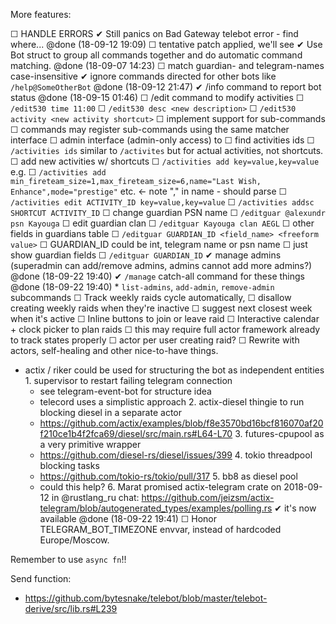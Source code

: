 More features:

 ☐ HANDLE ERRORS
   ✔ Still panics on Bad Gateway telebot error - find where... @done (18-09-12 19:09)
     ☐ tentative patch applied, we'll see
 ✔ Use Bot struct to group all commands together and do automatic command matching. @done (18-09-07 14:23)
 ☐ match guardian- and telegram-names case-insensitive
 ✔ ignore commands directed for other bots like `/help@SomeOtherBot` @done (18-09-12 21:47)
 ✔ /info command to report bot status @done (18-09-15 01:46)
 ☐ /edit command to modify activities
   ☐ `/edit530 time 11:00`
   ☐ `/edit530 desc <new description>`
   ☐ `/edit530 activity <new activity shortcut>`
 ☐ implement support for sub-commands
   ☐ commands may register sub-commands using the same matcher interface
 ☐ admin interface (admin-only access) to
   ☐ find activities ids
       ☐ `/activities ids` similar to `/activites` but for actual activities, not shortcuts.
   ☐ add new activities w/ shortcuts
       ☐ `/activities add key=value,key=value` e.g.
           ☐ `/activities add min_fireteam_size=1,max_fireteam_size=6,name="Last Wish, Enhance",mode="prestige"` etc. <- note "," in name - should parse
       ☐ `/activities edit ACTIVITY_ID key=value,key=value`
       ☐ `/activities addsc SHORTCUT ACTIVITY_ID`
   ☐ change guardian PSN name
       ☐ `/editguar @alexundr psn Kayouga`
   ☐ edit guardian clan
       ☐ `/editguar Kayouga clan AEGL`
   ☐ other fields in guardians table
       ☐ `/editguar GUARDIAN_ID <field_name> <freeform value>`
       ☐ GUARDIAN_ID could be int, telegram name or psn name
   ☐ just show guardian fields
       ☐ `/editguar GUARDIAN_ID`
   ✔ manage admins (superadmin can add/remove admins, admins cannot add more admins?) @done (18-09-22 19:40)
       ✔ `/manage` catch-all command for these things @done (18-09-22 19:40)
           * `list-admins`, `add-admin`, `remove-admin` subcommands
 ☐ Track weekly raids cycle automatically,
   ☐ disallow creating weekly raids when they're inactive
   ☐ suggest next closest week when it's active
 ☐ Inline buttons to join or leave raid
 ☐ Interactive calendar + clock picker to plan raids
   ☐ this may require full actor framework already to track states properly
     ☐ actor per user creating raid?
 ☐ Rewrite with actors, self-healing and other nice-to-have things.
   - actix / riker could be used for structuring the bot as independent entities
    1. supervisor to restart failing telegram connection
       - see telegram-event-bot for structure idea
       - telecord uses a simplistic approach
    2. actix-diesel thingie to run blocking diesel in a separate actor
       - https://github.com/actix/examples/blob/f8e3570bd16bcf816070af20f210ce1b4f2fca69/diesel/src/main.rs#L64-L70
    3. futures-cpupool as a very primitive wrapper
       - https://github.com/diesel-rs/diesel/issues/399
    4. tokio threadpool blocking tasks
       - https://github.com/tokio-rs/tokio/pull/317
    5. bb8 as diesel pool
       - could this help?
    6. Marat promised actix-telegram crate on 2018-09-12 in @rustlang_ru chat:
        https://github.com/jeizsm/actix-telegram/blob/autogenerated_types/examples/polling.rs
        ✔ it's now available @done (18-09-22 19:41)
 ☐ Honor TELEGRAM_BOT_TIMEZONE envvar, instead of hardcoded Europe/Moscow.

Remember to use `async fn`!!

Send function:
- https://github.com/bytesnake/telebot/blob/master/telebot-derive/src/lib.rs#L239

